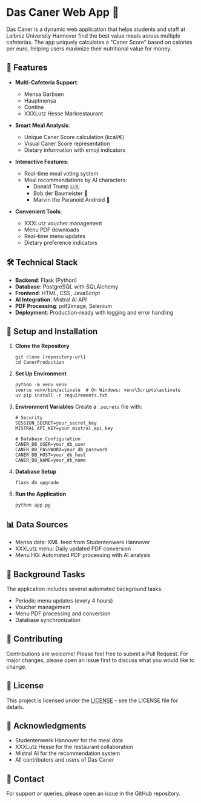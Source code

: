 # Das Caner Web App 🤖

Das Caner is a dynamic web application that helps students and staff at Leibniz University Hannover find the best value meals across multiple cafeterias. The app uniquely calculates a "Caner Score" based on calories per euro, helping users maximize their nutritional value for money.

## 🌟 Features

- **Multi-Cafeteria Support**: 
  - Mensa Garbsen
  - Hauptmensa
  - Contine
  - XXXLutz Hesse Markrestaurant

- **Smart Meal Analysis**:
  - Unique Caner Score calculation (kcal/€)
  - Visual Caner Score representation
  - Dietary information with emoji indicators

- **Interactive Features**:
  - Real-time meal voting system
  - Meal recommendations by AI characters:
    - Donald Trump 🇺🇸
    - Bob der Baumeister 👷
    - Marvin the Paranoid Android 🤖

- **Convenient Tools**:
  - XXXLutz voucher management
  - Menu PDF downloads
  - Real-time menu updates
  - Dietary preference indicators

## 🛠️ Technical Stack

- **Backend**: Flask (Python)
- **Database**: PostgreSQL with SQLAlchemy
- **Frontend**: HTML, CSS, JavaScript
- **AI Integration**: Mistral AI API
- **PDF Processing**: pdf2image, Selenium
- **Deployment**: Production-ready with logging and error handling

## 🚀 Setup and Installation

1. **Clone the Repository**
   ```shell
   git clone [repository-url]
   cd CanerProduction
   ```

2. **Set Up Environment**
   ```shell
   python -m venv venv
   source venv/bin/activate  # On Windows: venv\Scripts\activate
   uv pip install -r requirements.txt
   ```

3. **Environment Variables**
   Create a `.secrets` file with:
   ```
   # Security
   SESSION_SECRET=your_secret_key
   MISTRAL_API_KEY=your_mistral_api_key

   # Database Configuration
   CANER_DB_USER=your_db_user
   CANER_DB_PASSWORD=your_db_password
   CANER_DB_HOST=your_db_host
   CANER_DB_NAME=your_db_name
   ```

4. **Database Setup**
   ```shell
   flask db upgrade
   ```

5. **Run the Application**
   ```shell
   python app.py
   ```

## 📊 Data Sources

- Mensa data: XML feed from Studentenwerk Hannover
- XXXLutz menu: Daily updated PDF conversion
- Menu HG: Automated PDF processing with AI analysis

## 🔄 Background Tasks

The application includes several automated background tasks:
- Periodic menu updates (every 4 hours)
- Voucher management
- Menu PDF processing and conversion
- Database synchronization

## 🤝 Contributing

Contributions are welcome! Please feel free to submit a Pull Request. For major changes, please open an issue first to discuss what you would like to change.

## 📝 License

This project is licensed under the [LICENSE](LICENSE) - see the LICENSE file for details.

## 🙏 Acknowledgments

- Studentenwerk Hannover for the meal data
- XXXLutz Hesse for the restaurant collaboration
- Mistral AI for the recommendation system
- All contributors and users of Das Caner

## 📧 Contact

For support or queries, please open an issue in the GitHub repository.